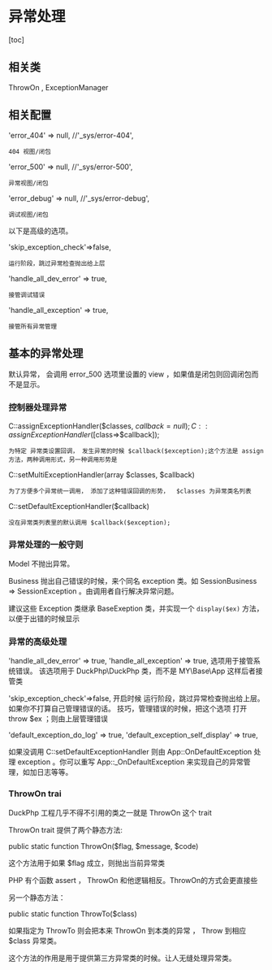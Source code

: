 # 异常处理
[toc]
## 相关类

ThrowOn ,
ExceptionManager

## 相关配置

'error_404' => null,          //'_sys/error-404',

    404 视图/闭包
'error_500' => null,          //'_sys/error-500',

    异常视图/闭包
'error_debug' => null,        //'_sys/error-debug',

    调试视图/闭包

以下是高级的选项。

'skip_exception_check'=>false,

    运行阶段，跳过异常检查抛出给上层
'handle_all_dev_error' => true,

    接管调试错误
'handle_all_exception' => true,

    接管所有异常管理

## 基本的异常处理

默认异常， 会调用 error_500 选项里设置的 view ，如果值是闭包则回调闭包而不是显示。

### 控制器处理异常

C::assignExceptionHandler($classes, $callback = null);
C::assignExceptionHandler([$class=>$callback]);

    为特定 异常类设置回调， 发生异常的时候 $callback($exception);这个方法是 assign 方法，两种调用形式，另一种调用形势是 

C::setMultiExceptionHandler(array $classes, $callback)

    为了方便多个异常统一调用， 添加了这种错误回调的形势，  $classes 为异常类名列表
C::setDefaultExceptionHandler($callback)

    没在异常类列表里的默认调用 $callback($exception);

### 异常处理的一般守则

Model 不抛出异常。

Business 抛出自己错误的时候，来个同名 exception 类。如 SessionBusiness => SessionException 。由调用者自行解决异常问题。

建议这些 Exception 类继承  BaseExeption 类，并实现一个 `display($ex)` 方法，以便于出错的时候显示

### 异常的高级处理

'handle_all_dev_error' => true, 'handle_all_exception' => true, 选项用于接管系统错误。
该选项用于 DuckPhp\DuckPhp 类，而不是 MY\Base\App 这样后者接管类

'skip_exception_check'=>false, 开启时候 运行阶段，跳过异常检查抛出给上层。如果你不打算自己管理错误的话。 技巧，管理错误的时候，把这个选项 打开 throw $ex ；则由上层管理错误
    
'default_exception_do_log' => true,
'default_exception_self_display' => true,

如果没调用 C::setDefaultExceptionHandler  则由 App::OnDefaultException 处理 exception 。你可以重写 App::\_OnDefaultException 来实现自己的异常管理，如加日志等等。

### ThrowOn trai

DuckPhp 工程几乎不得不引用的类之一就是 ThrowOn 这个 trait

ThrowOn trait 提供了两个静态方法:

public static function ThrowOn($flag, $message, $code)

这个方法用于如果 $flag 成立，则抛出当前异常类

PHP 有个函数 assert ， ThrowOn 和他逻辑相反。ThrowOn的方式会更直接些


另一个静态方法：

public static function ThrowTo($class)

如果指定为 ThrowTo 则会把本来 ThrowOn 到本类的异常 ， Throw 到相应 $class 异常类。

这个方法的作用是用于提供第三方异常类的时候。让人无缝处理异常类。